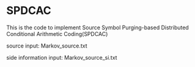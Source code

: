 # SPDCAC

This is the code to implement Source Symbol Purging-based Distributed Conditional Arithmetic Coding(SPDCAC)

source input: Markov_source.txt

side information input: Markov_source_si.txt
